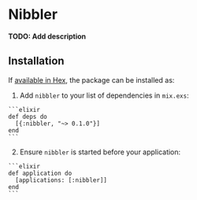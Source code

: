 # Nibbler

**TODO: Add description**

## Installation

If [available in Hex](https://hex.pm/docs/publish), the package can be installed as:

  1. Add `nibbler` to your list of dependencies in `mix.exs`:

    ```elixir
    def deps do
      [{:nibbler, "~> 0.1.0"}]
    end
    ```

  2. Ensure `nibbler` is started before your application:

    ```elixir
    def application do
      [applications: [:nibbler]]
    end
    ```


